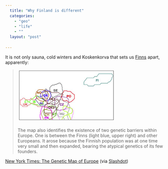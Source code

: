 ```yaml
---
  title: "Why Finland is different"
  categories: 
    - "geo"
    - "life"
    - ""
  layout: "post"

---
```

<p>
It is not only sauna, cold winters and Koskenkorva that sets us <a href="http://en.wikipedia.org/wiki/Finns">Finns</a> apart, apparently:
</p><blockquote>
<img src="/files/genetic-map-of-europe-finns-apart.jpg" height="156" width="300" border="1" hspace="4" vspace="4" alt="Genetic map of Europe: Finns stand apart" title="Genetic map of Europe: Finns stand apart" /><br /><br />The map also identifies the existence of two genetic barriers within Europe. One is between the Finns (light blue, upper right) and other Europeans. It arose because the Finnish population was at one time very small and then expanded, bearing the atypical genetics of its few founders.
</blockquote><p>
<a href="http://www.nytimes.com/2008/08/13/science/13visual.html?em">New York Times: The Genetic Map of Europe</a> (via <a href="http://science.slashdot.org/article.pl?sid=08/08/16/1311212">Slashdot</a>)
</p>